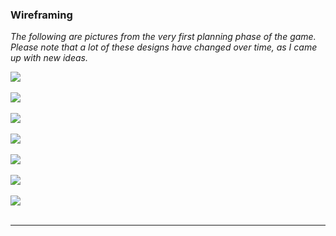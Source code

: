 ### **Wireframing**

*The following are pictures from the very first planning phase of the game. Please note that a lot of these designs have changed over time, as I came up with new ideas.*

<img src="/Users/samrevanoor/Desktop/GA/Project-1/images/image0.jpg">
<br>
<br>
<img src="/Users/samrevanoor/Desktop/GA/Project-1/images/image1.jpg">
<br>
<br>
<img src="/Users/samrevanoor/Desktop/GA/Project-1/images/image2.jpg">
<br>
<br>
<img src="/Users/samrevanoor/Desktop/GA/Project-1/images/image3.jpg">
<br>
<br>
<img src="/Users/samrevanoor/Desktop/GA/Project-1/images/image4.jpg">
<br>
<br>
<img src="/Users/samrevanoor/Desktop/GA/Project-1/images/image5.jpg">
<br>
<br>
<img src="/Users/samrevanoor/Desktop/GA/Project-1/images/image6.jpg">
<br>
<br>

______________

<br>

